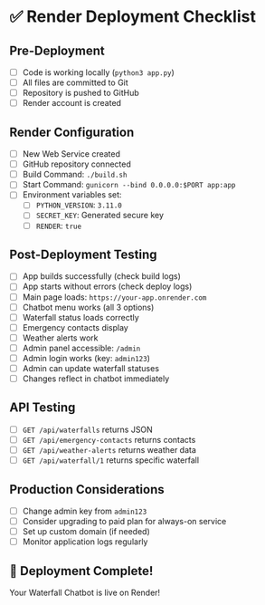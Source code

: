 # ✅ Render Deployment Checklist

## Pre-Deployment
- [ ] Code is working locally (`python3 app.py`)
- [ ] All files are committed to Git
- [ ] Repository is pushed to GitHub
- [ ] Render account is created

## Render Configuration
- [ ] New Web Service created
- [ ] GitHub repository connected
- [ ] Build Command: `./build.sh`
- [ ] Start Command: `gunicorn --bind 0.0.0.0:$PORT app:app`
- [ ] Environment variables set:
  - [ ] `PYTHON_VERSION`: `3.11.0`
  - [ ] `SECRET_KEY`: Generated secure key
  - [ ] `RENDER`: `true`

## Post-Deployment Testing
- [ ] App builds successfully (check build logs)
- [ ] App starts without errors (check deploy logs)
- [ ] Main page loads: `https://your-app.onrender.com`
- [ ] Chatbot menu works (all 3 options)
- [ ] Waterfall status loads correctly
- [ ] Emergency contacts display
- [ ] Weather alerts work
- [ ] Admin panel accessible: `/admin`
- [ ] Admin login works (key: `admin123`)
- [ ] Admin can update waterfall statuses
- [ ] Changes reflect in chatbot immediately

## API Testing
- [ ] `GET /api/waterfalls` returns JSON
- [ ] `GET /api/emergency-contacts` returns contacts
- [ ] `GET /api/weather-alerts` returns weather data
- [ ] `GET /api/waterfall/1` returns specific waterfall

## Production Considerations
- [ ] Change admin key from `admin123`
- [ ] Consider upgrading to paid plan for always-on service
- [ ] Set up custom domain (if needed)
- [ ] Monitor application logs regularly

## 🎉 Deployment Complete!
Your Waterfall Chatbot is live on Render!